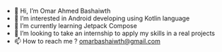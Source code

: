 - 👋 Hi, I’m Omar Ahmed Bashaiwth
- 👀 I’m interested in Android developing using Kotlin language
- 🌱 I’m currently learning Jetpack Compose 
- 💞️ I’m looking to take an internship to apply my skills in a real projects
- 📫 How to reach me ? omarbashaiwth@gmail.com

<!---
om2013ab/om2013ab is a ✨ special ✨ repository because its `README.md` (this file) appears on your GitHub profile.
You can click the Preview link to take a look at your changes.
--->

